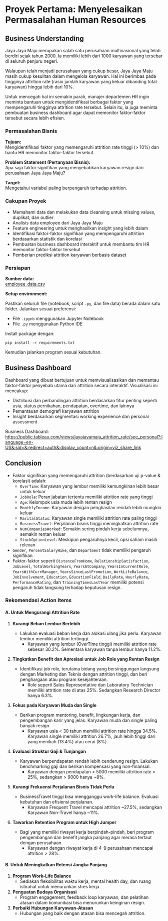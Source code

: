 # Proyek Pertama: Menyelesaikan Permasalahan Human Resources

## Business Understanding

Jaya Jaya Maju merupakan salah satu perusahaan multinasional yang telah berdiri sejak tahun 2000. Ia memiliki lebih dari 1000 karyawan yang tersebar di seluruh penjuru negeri.

Walaupun telah menjadi perusahaan yang cukup besar, Jaya Jaya Maju masih cukup kesulitan dalam mengelola karyawan. Hal ini berimbas pada tingginya attrition rate (rasio jumlah karyawan yang keluar dibanding total karyawan) hingga lebih dari 10%.

Untuk mencegah hal ini semakin parah, manajer departemen HR ingin meminta bantuan untuk mengidentifikasi berbagai faktor yang mempengaruhi tingginya attrition rate tersebut. Selain itu, ia juga meminta pembuatan business dashboard agar dapat memonitor faktor-faktor tersebut secara lebih efisien.

### Permasalahan Bisnis

**Tujuan:**  
Mengidentifikasi faktor yang memengaruhi attrition rate tinggi (> 10%) dan bantu HR memonitor faktor-faktor tersebut.

**Problem Statement (Pertanyaan Bisnis):**  
Apa saja faktor signifikan yang menyebabkan karyawan resign dari perusahaan Jaya Jaya Maju?

**Target:**  
Mengetahui variabel paling berpengaruh terhadap attrition.

### Cakupan Proyek

- Memahami data dan melakukan data cleansing untuk missing values, duplikat, dan outlier
- Analisis data employee dari Jaya Jaya Maju
- Feature engineering untuk menghasilkan insight yang lebih dalam
- Identifikasi faktor-faktor signifikan yang mempengaruhi attrition berdasarkan statistik dan korelasi
- Pembuatan business dashboard interaktif untuk membantu tim HR memonitor faktor-faktor tersebut
- Pemberian prediksi attrition karyawan berbasis dataset

### Persiapan

**Sumber data:**  
[employee_data.csv](https://github.com/dicodingacademy/dicoding_dataset/blob/main/employee/employee_data.csv)

**Setup environment:**

Pastikan seluruh file (notebook, script `.py`, dan file data) berada dalam satu folder. Jalankan sesuai preferensi:
- File `.ipynb` menggunakan Jupyter Notebook
- File `.py` menggunakan Python IDE

Install package dengan:

```
pip install -r requirements.txt
```

Kemudian jalankan program sesuai kebutuhan.

## Business Dashboard
Dashboard yang dibuat bertujuan untuk memvisualisasikan dan memantau faktor-faktor penyebab utama dari attrition secara interaktif. Visualisasi ini mencakup:

- Distribusi dan perbandingan attrition berdasarkan fitur penting seperti usia, status pernikahan, pendapatan, overtime, dan lainnya
- Pemantauan demografi karyawan attrition
- Insight berdasarkan segmentasi working experience dan personal assessment

Business Dashboard: https://public.tableau.com/views/jayajayamaju_attrition_rate/see_personal?:language=en-US&:sid=&:redirect=auth&:display_count=n&:origin=viz_share_link

## Conclusion
- Faktor signifikan yang memengaruhi attrition (berdasarkan uji p-value & korelasi) adalah:
  - `OverTime`: Karyawan yang lembur memiliki kemungkinan lebih besar untuk keluar
  - `JobRole`: Peran jabatan tertentu memiliki attrition rate yang tinggi
  - `Age`: Kelompok usia muda lebih rentan resign
  - `MonthlyIncome`: Karyawan dengan penghasilan rendah lebih mungkin keluar
  - `MaritalStatus`: Karyawan single memiliki attrition rate paling tinggi
  - `BusinessTravel`: Perjalanan bisnis tinggi meningkatkan attrition rate
  - `NumCompaniesWorked`: Semakin sering pindah kerja sebelumnya, semakin rentan keluar
  - `StockOptionLevel`: Meskipun pengaruhnya kecil, opsi saham masih relevan
- `Gender`, `PercentSalaryHike`, dan `Department` tidak memiliki pengaruh signifikan
- Faktor-faktor seperti `DistanceFromHome`, `RelationshipSatisfaction`, `JobLevel`, `TotalWorkingYears`, `YearsAtCompany`, `YearsInCurrentRole`, `YearsWithCurrManager`, `YearsSinceLastPromotion`, `WorkLifeBalance`, `JobInvolvement`, `Education`, `EducationField`, `DailyRate`, `HourlyRate`, `PerformanceRating`, dan `TrainingTimesLastYear` memiliki potensi pengaruh tidak langsung terhadap keputusan resign.

### Rekomendasi Action Items

#### A. Untuk Mengurangi Attrition Rate
1. **Kurangi Beban Lembur Berlebih**  
    - Lakukan evaluasi beban kerja dan alokasi ulang jika perlu. Karyawan lembur memiliki attrition tertinggi.
      - Karyawan yang lembur (OverTime tinggi) memiliki attrition rate sebesar 30.2%. Sementara karyawan tanpa lembur hanya 11.2%.

2. **Tingkatkan Benefit dan Apresiasi untuk Job Role yang Rentan Resign**  
    - Identifikasi job role, terutama bidang yang bersinggungan langsung dengan Marketing dan Teknis dengan attrition tinggi, dan beri penghargaan atau program kesejahteraan.
      - Role seperti Sales Representative dan Laboratory Technician memiliki attrition rate di atas 25%. Sedangkan Research Director hanya 6.3%.
  
3. **Fokus pada Karyawan Muda dan Single**  
    - Berikan program mentoring, benefit, lingkungan kerja, dan pengembangan karir yang jelas. Karyawan muda dan single paling banyak resign.
      - Karyawan usia < 30 tahun memiliki attrition rate hingga 34.5%. Karyawan single memiliki attrition 26.7%, jauh lebih tinggi dari yang menikah (13.4%) atau cerai (8%).
    
4. **Evaluasi Struktur Gaji & Tunjangan**  
    - Karyawan berpendapatan rendah lebih cenderung resign. Lakukan benchmarking gaji dan berikan kompensasi yang non-finansial.
      - Karyawan dengan pendapatan < 5000 memiliki attrition rate > 25%, sedangkan > 9000 hanya ~8%.
  
5. **Kurangi Frekuensi Perjalanan Bisnis Tidak Perlu**  
    - BusinessTravel tinggi bisa mengganggu work-life balance. Evaluasi kebutuhan dan efisiensi perjalanan.
      - Karyawan Frequent Travel mencapai attrition ~27.5%, sedangkan Karyawan Non-Travel hanya ~11%.

6. **Tawarkan Retention Program untuk High Jumper**  
    - Bagi yang memiliki riwayat kerja berpindah-pindah, beri program pengembangan dan benefit jangka panjang agar merasa tertaut dengan perusahaan.
      - Karyawan dengan riwayat kerja di 4-9 perusahaan mencapai attrition > 28%.

#### B. Untuk Meningkatkan Retensi Jangka Panjang
1. **Program Work-Life Balance**  
    - Sediakan fleksibilitas waktu kerja, mental health day, dan ruang istirahat untuk menurunkan stres kerja.
2. **Penguatan Budaya Organisasi**  
    - Program engagement, feedback loop karyawan, dan pelatihan atasan dalam komunikasi bisa menurunkan keinginan resign.
3. **Perbaiki Hubungan Karyawan-Atasan**  
    - Hubungan yang baik dengan atasan bisa mencegah attrition.
